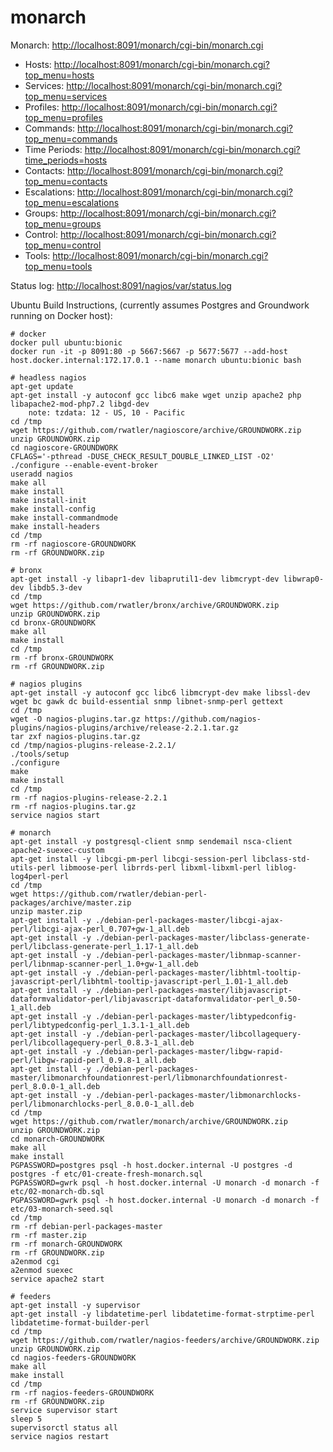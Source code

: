 # monarch

Monarch: [http://localhost:8091/monarch/cgi-bin/monarch.cgi](http://localhost:8091/monarch/cgi-bin/monarch.cgi)

* Hosts: [http://localhost:8091/monarch/cgi-bin/monarch.cgi?top_menu=hosts](http://localhost:8091/monarch/cgi-bin/monarch.cgi?top_menu=hosts)
* Services: [http://localhost:8091/monarch/cgi-bin/monarch.cgi?top_menu=services](http://localhost:8091/monarch/cgi-bin/monarch.cgi?top_menu=services)
* Profiles: [http://localhost:8091/monarch/cgi-bin/monarch.cgi?top_menu=profiles](http://localhost:8091/monarch/cgi-bin/monarch.cgi?top_menu=profiles)
* Commands: [http://localhost:8091/monarch/cgi-bin/monarch.cgi?top_menu=commands](http://localhost:8091/monarch/cgi-bin/monarch.cgi?top_menu=commands)
* Time Periods: [http://localhost:8091/monarch/cgi-bin/monarch.cgi?time_periods=hosts](http://localhost:8091/monarch/cgi-bin/monarch.cgi?top_menu=time_periods)
* Contacts: [http://localhost:8091/monarch/cgi-bin/monarch.cgi?top_menu=contacts](http://localhost:8091/monarch/cgi-bin/monarch.cgi?top_menu=contacts)
* Escalations: [http://localhost:8091/monarch/cgi-bin/monarch.cgi?top_menu=escalations](http://localhost:8091/monarch/cgi-bin/monarch.cgi?top_menu=escalations)
* Groups: [http://localhost:8091/monarch/cgi-bin/monarch.cgi?top_menu=groups](http://localhost:8091/monarch/cgi-bin/monarch.cgi?top_menu=groups)
* Control: [http://localhost:8091/monarch/cgi-bin/monarch.cgi?top_menu=control](http://localhost:8091/monarch/cgi-bin/monarch.cgi?top_menu=control)
* Tools: [http://localhost:8091/monarch/cgi-bin/monarch.cgi?top_menu=tools](http://localhost:8091/monarch/cgi-bin/monarch.cgi?top_menu=tools)

Status log: [http://localhost:8091/nagios/var/status.log](http://localhost:8091/nagios/var/status.log)

Ubuntu Build Instructions, (currently assumes Postgres and Groundwork running on Docker host):

````
# docker
docker pull ubuntu:bionic
docker run -it -p 8091:80 -p 5667:5667 -p 5677:5677 --add-host host.docker.internal:172.17.0.1 --name monarch ubuntu:bionic bash

# headless nagios
apt-get update
apt-get install -y autoconf gcc libc6 make wget unzip apache2 php libapache2-mod-php7.2 libgd-dev
    note: tzdata: 12 - US, 10 - Pacific
cd /tmp
wget https://github.com/rwatler/nagioscore/archive/GROUNDWORK.zip
unzip GROUNDWORK.zip
cd nagioscore-GROUNDWORK
CFLAGS='-pthread -DUSE_CHECK_RESULT_DOUBLE_LINKED_LIST -O2' ./configure --enable-event-broker
useradd nagios
make all
make install
make install-init
make install-config
make install-commandmode
make install-headers
cd /tmp
rm -rf nagioscore-GROUNDWORK
rm -rf GROUNDWORK.zip

# bronx
apt-get install -y libapr1-dev libaprutil1-dev libmcrypt-dev libwrap0-dev libdb5.3-dev
cd /tmp
wget https://github.com/rwatler/bronx/archive/GROUNDWORK.zip
unzip GROUNDWORK.zip
cd bronx-GROUNDWORK
make all
make install
cd /tmp
rm -rf bronx-GROUNDWORK
rm -rf GROUNDWORK.zip

# nagios plugins
apt-get install -y autoconf gcc libc6 libmcrypt-dev make libssl-dev wget bc gawk dc build-essential snmp libnet-snmp-perl gettext
cd /tmp
wget -O nagios-plugins.tar.gz https://github.com/nagios-plugins/nagios-plugins/archive/release-2.2.1.tar.gz
tar zxf nagios-plugins.tar.gz
cd /tmp/nagios-plugins-release-2.2.1/
./tools/setup
./configure
make
make install
cd /tmp
rm -rf nagios-plugins-release-2.2.1
rm -rf nagios-plugins.tar.gz
service nagios start

# monarch
apt-get install -y postgresql-client snmp sendemail nsca-client apache2-suexec-custom
apt-get install -y libcgi-pm-perl libcgi-session-perl libclass-std-utils-perl libmoose-perl librrds-perl libxml-libxml-perl liblog-log4perl-perl
cd /tmp
wget https://github.com/rwatler/debian-perl-packages/archive/master.zip
unzip master.zip
apt-get install -y ./debian-perl-packages-master/libcgi-ajax-perl/libcgi-ajax-perl_0.707+gw-1_all.deb
apt-get install -y ./debian-perl-packages-master/libclass-generate-perl/libclass-generate-perl_1.17-1_all.deb
apt-get install -y ./debian-perl-packages-master/libnmap-scanner-perl/libnmap-scanner-perl_1.0+gw-1_all.deb
apt-get install -y ./debian-perl-packages-master/libhtml-tooltip-javascript-perl/libhtml-tooltip-javascript-perl_1.01-1_all.deb
apt-get install -y ./debian-perl-packages-master/libjavascript-dataformvalidator-perl/libjavascript-dataformvalidator-perl_0.50-1_all.deb
apt-get install -y ./debian-perl-packages-master/libtypedconfig-perl/libtypedconfig-perl_1.3.1-1_all.deb
apt-get install -y ./debian-perl-packages-master/libcollagequery-perl/libcollagequery-perl_0.8.3-1_all.deb
apt-get install -y ./debian-perl-packages-master/libgw-rapid-perl/libgw-rapid-perl_0.9.8-1_all.deb
apt-get install -y ./debian-perl-packages-master/libmonarchfoundationrest-perl/libmonarchfoundationrest-perl_8.0.0-1_all.deb
apt-get install -y ./debian-perl-packages-master/libmonarchlocks-perl/libmonarchlocks-perl_8.0.0-1_all.deb
cd /tmp
wget https://github.com/rwatler/monarch/archive/GROUNDWORK.zip
unzip GROUNDWORK.zip
cd monarch-GROUNDWORK
make all
make install
PGPASSWORD=postgres psql -h host.docker.internal -U postgres -d postgres -f etc/01-create-fresh-monarch.sql
PGPASSWORD=gwrk psql -h host.docker.internal -U monarch -d monarch -f etc/02-monarch-db.sql
PGPASSWORD=gwrk psql -h host.docker.internal -U monarch -d monarch -f etc/03-monarch-seed.sql
cd /tmp
rm -rf debian-perl-packages-master
rm -rf master.zip
rm -rf monarch-GROUNDWORK
rm -rf GROUNDWORK.zip
a2enmod cgi
a2enmod suexec
service apache2 start

# feeders
apt-get install -y supervisor
apt-get install -y libdatetime-perl libdatetime-format-strptime-perl libdatetime-format-builder-perl
cd /tmp
wget https://github.com/rwatler/nagios-feeders/archive/GROUNDWORK.zip
unzip GROUNDWORK.zip
cd nagios-feeders-GROUNDWORK
make all
make install
cd /tmp
rm -rf nagios-feeders-GROUNDWORK
rm -rf GROUNDWORK.zip
service supervisor start
sleep 5
supervisorctl status all
service nagios restart
````
